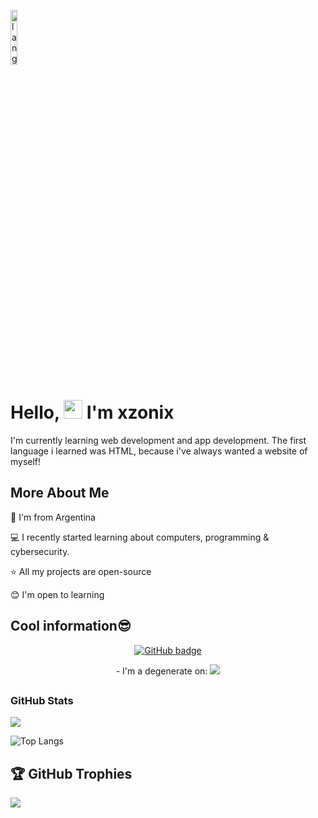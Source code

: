 <p align="left"><img width=15%" src="https://github.com/alansmathew/alansmathew/raw/master/lang.gif" alt="lang image here" /></p>

# Hello, <img src="https://media.giphy.com/media/hvRJCLFzcasrR4ia7z/giphy.gif" width="30px"> I'm xzonix

I'm currently learning web development and app development. The first language i learned was HTML, because i've always wanted a website of myself!


## More About Me

🧉 I'm from Argentina

💻 I recently started learning about computers, programming & cybersecurity.

⭐ All my projects are open-source

😊 I'm open to learning




## Cool information😎

  <p align="center">
   <a href="https://github.com/xzonix?tab=followers">
    <img src="https://img.shields.io/github/followers/xzonix?tab=followers?label=blue&logo=github&style=for-the-badge" alt="GitHub badge" />
  </a>

<p align="center">
- I'm a degenerate on: <a href="http://twitter.com/xzonix">
    <img src="https://img.shields.io/twitter/follow/xzonix?label=Twitter&logo=twitter&style=for-the-badge" />
  </a>



</p>


## <h3 align="left">GitHub Stats</h3>

<a href="">
  <img align="centre" src="https://github-readme-stats.vercel.app/api?username=xzonix&count_private=true&include_all_commits=true&show_icons=true&title_color=007bff&text_color=e7e7e7&icon_color=007bff&bg_color=171c28" />
<a />
  
![Top Langs](https://github-readme-stats.vercel.app/api/top-langs/?username=xzonix&layout=compact&title_color=007bff&text_color=e7e7e7&icon_color=007bff&bg_color=171c28)
  
## 🏆 GitHub Trophies

![](https://github-profile-trophy.vercel.app/?username=xzonix&theme=discord&no-frame=true&no-bg=false&margin-w=4)
